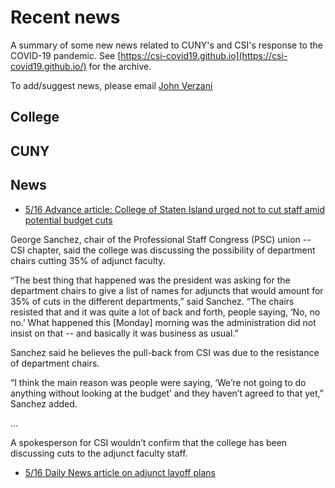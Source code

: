 # Recent news

A summary of some new news related to CUNY's and CSI's response to the COVID-19 pandemic. See [https://csi-covid19.github.io](https://csi-covid19.github.io/) for the archive.

To add/suggest news, please email [John Verzani](mailto:jverzani@gmail.com)



## College

## CUNY


## News

* [5/16 Advance article: College of Staten Island urged not to cut staff amid potential budget cuts](https://www.silive.com/coronavirus/2020/05/college-of-staten-island-urged-not-to-cut-staff-amid-potential-budget-cuts.html)

George Sanchez, chair of the Professional Staff Congress (PSC) union -- CSI chapter, said the college was discussing the possibility of department chairs cutting 35% of adjunct faculty.

“The best thing that happened was the president was asking for the department chairs to give a list of names for adjuncts that would amount for 35% of cuts in the different departments,” said Sanchez. “The chairs resisted that and it was quite a lot of back and forth, people saying, ‘No, no no.’ What happened this [Monday] morning was the administration did not insist on that -- and basically it was business as usual.”

Sanchez said he believes the pull-back from CSI was due to the resistance of department chairs.

“I think the main reason was people were saying, ‘We’re not going to do anything without looking at the budget’ and they haven’t agreed to that yet,” Sanchez added.

...

A spokesperson for CSI wouldn’t confirm that the college has been discussing cuts to the adjunct faculty staff.



* [5/16 Daily News article on  adjunct layoff plans](https://www.nydailynews.com/coronavirus/ny-coronavirus-cuny-adjuncts-20200515-44lr5omlgzdwbanuytf6ta75hi-story.html)
